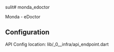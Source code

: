 sulit# monda_edoctor

Monda - eDoctor

## Configuration
API Config location: lib/_0__infra/api_endpoint.dart